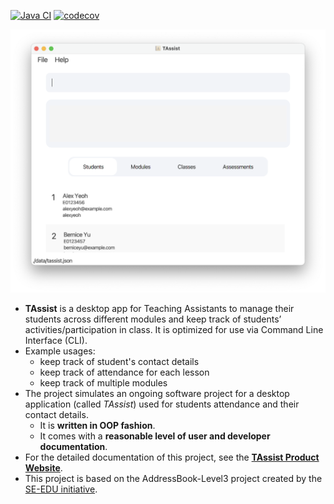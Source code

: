 [![Java CI](https://github.com/AY2122S2-CS2103T-T13-2/tp/workflows/Java%20CI/badge.svg?branch=master)](https://github.com/AY2122S2-CS2103T-T13-2/tp/actions)
[![codecov](https://codecov.io/gh/AY2122S2-CS2103T-T13-2/tp/branch/master/graph/badge.svg?token=W5LPPKEHZV)](https://codecov.io/gh/AY2122S2-CS2103T-T13-2/tp)

![Ui](docs/images/Ui.png)

* **TAssist** is a desktop app for Teaching Assistants to manage their students across different modules and keep track of students’ activities/participation in class. It is optimized for use via Command Line Interface (CLI).
* Example usages:
  * keep track of student's contact details
  * keep track of attendance for each lesson
  * keep track of multiple modules
* The project simulates an ongoing software project for a desktop application (called _TAssist_) used for students attendance and their contact details.
  * It is **written in OOP fashion**.
  * It comes with a **reasonable level of user and developer documentation**.
* For the detailed documentation of this project, see the **[TAssist Product Website](https://ay2122s2-cs2103t-t13-2.github.io/tp/)**.
* This project is based on the AddressBook-Level3 project created by the [SE-EDU initiative](https://se-education.org).
